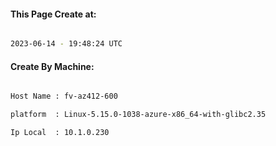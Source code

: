 
   
#### This Page Create at:

```bash

2023-06-14 - 19:48:24 UTC

```

#### Create By Machine:

```bash

Host Name : fv-az412-600

platform  : Linux-5.15.0-1038-azure-x86_64-with-glibc2.35

Ip Local  : 10.1.0.230

```

